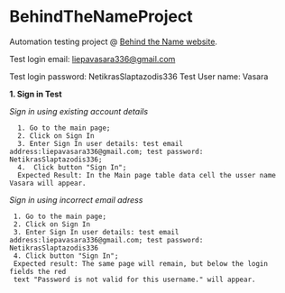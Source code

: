 # BehindTheNameProject

Automation testing project @ [Behind the Name website](https://www.behindthename.com/).

Test login email: liepavasara336@gmail.com

Test login password: NetikrasSlaptazodis336 Test User name: Vasara
    
    
    
 
 __1. Sign in Test__

*Sign in using existing account details*

      1. Go to the main page;
      2. Click on Sign In
      3. Enter Sign In user details: test email address:liepavasara336@gmail.com; test password: NetikrasSlaptazodis336;
      4.  Click button "Sign In";
      Expected Result: In the Main page table data cell the usser name Vasara will appear.

*Sign in using incorrect email adress*

     1. Go to the main page;
     2. Click on Sign In
     3. Enter Sign In user details: test email address:liepavasara336@gmail.com; test password: NetikrasSlaptazodis336
     4. Click button "Sign In";
     Expected result: The same page will remain, but below the login fields the red 
     text "Password is not valid for this username." will appear.
